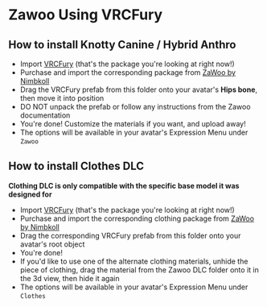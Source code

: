 Zawoo Using VRCFury
==

## How to install Knotty Canine / Hybrid Anthro
* Import [VRCFury](https://vrcfury.com) (that's the package you're looking at right now!)
* Purchase and import the corresponding package from [ZaWoo by Nimbkoll](https://zawoo.gumroad.com/)
* Drag the VRCFury prefab from this folder onto your avatar's **Hips bone**, then move it into position
* DO NOT unpack the prefab or follow any instructions from the Zawoo documentation
* You're done! Customize the materials if you want, and upload away!
* The options will be available in your avatar's Expression Menu under `Zawoo`

## How to install Clothes DLC
**Clothing DLC is only compatible with the specific base model it was designed for**
* Import [VRCFury](https://vrcfury.com) (that's the package you're looking at right now!)
* Purchase and import the corresponding clothing package from [ZaWoo by Nimbkoll](https://zawoo.gumroad.com/)
* Drag the corresponding VRCFury prefab from this folder onto your avatar's root object
* You're done!
* If you'd like to use one of the alternate clothing materials, unhide the piece of clothing, drag the material from the Zawoo DLC folder onto it in the 3d view, then hide it again
* The options will be available in your avatar's Expression Menu under `Clothes`
